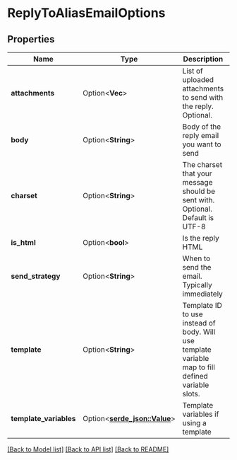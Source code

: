 # ReplyToAliasEmailOptions

## Properties

Name | Type | Description | Notes
------------ | ------------- | ------------- | -------------
**attachments** | Option<**Vec<String>**> | List of uploaded attachments to send with the reply. Optional. | [optional]
**body** | Option<**String**> | Body of the reply email you want to send | [optional]
**charset** | Option<**String**> | The charset that your message should be sent with. Optional. Default is UTF-8 | [optional]
**is_html** | Option<**bool**> | Is the reply HTML | [optional]
**send_strategy** | Option<**String**> | When to send the email. Typically immediately | [optional]
**template** | Option<**String**> | Template ID to use instead of body. Will use template variable map to fill defined variable slots. | [optional]
**template_variables** | Option<[**serde_json::Value**]()> | Template variables if using a template | [optional]

[[Back to Model list]](../README#documentation-for-models) [[Back to API list]](../README#documentation-for-api-endpoints) [[Back to README]](../README)


